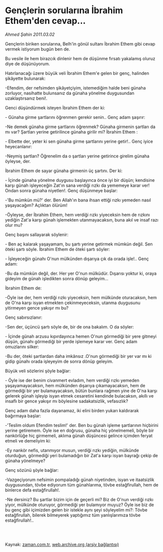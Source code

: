 # Gençlerin sorularına İbrahim Ethem'den cevap...

*Ahmed Şahin 2011.03.02*

<td class="columnist-detail">
<p>Gençlerin biriken sorularına, Belh'in gönül sultanı İbrahim Ethem gibi cevap vermek istiyorum bugün ben de.</p>
<p>
<div id="haberMetinDiv">
<p>Bu vesile ile hem birazcık dinlenir hem de düşünme fırsatı yakalamış oluruz diye de düşünüyorum.
<p>Hatırlanacağı üzere büyük veli İbrahim Ethem'e gelen bir genç, halinden şikâyette bulunarak:
<p>-Efendim, der nefsimden şikâyetçiyim, istemediğim halde beni günaha zorluyor, nasihatte bulunsanız da günaha yönelme duygusundan uzaklaştırsanız beni!.
<p>Genci düşündürmek isteyen İbrahim Ethem der ki:
<p>- Günaha girme şartlarını öğrenmen gerekir senin.. Genç adam şaşırır:
<p>-Ne demek günaha girme şartlarını öğrenmek? Günaha girmenin şartları da mı var? Şartları yerine getirilince günaha girilir mi? İbrahim Ethem :
<p>- Elbette der, yeter ki sen günaha girme şartlarını yerine getir!.. Genç iyice heyecanlanır:
<p>-Neymiş şartları? Öğrenelim da o şartları yerine getirince girelim günaha öyleyse, der.
<p>İbrahim Ethem de sayar günaha girmenin üç şartını. Der ki:
<p>- İçinde günaha yönelme duygusu başlayınca önce iyi bir düşün; kendisine karşı günah işleyeceğin Zat'ın sana verdiği rızkı da yememeye karar ver! Ondan sonra günaha niyetlen!. Genç düşünmeye başlar:
<p>-'Bu mümkün mü?' der. Ben Allah'ın bana ihsan ettiği rızkı yemeden nasıl yaşayacağım? Açlıktan ölürüm!
<p>-Öyleyse, der İbrahim Ethem, hem verdiği rızkı yiyeceksin hem de rızkını yediğin Zat'a karşı günah işlemekten utanmayacaksın, buna akıl ve insaf razı olur mu?
<p>Genç başını sallayarak söylenir:
<p>- Ben aç kalarak yaşayamam, bu şartı yerine getirmek mümkün değil. Sen öteki şartı söyle. İbrahim Ethem de öteki şartı söyler:
<p>- İşleyeceğin günahı O'nun mülkünden dışarıya çık da orada işle!.. Genç adam:
<p>-Bu da mümkün değil, der. Her yer O'nun mülküdür. Dışarısı yoktur ki, oraya gideyim de günah işledikten sonra dönüp geleyim...
<p>İbrahim Ethem de:
<p>-Öyle ise der, hem verdiği rızkı yiyeceksin, hem mülkünde oturacaksın, hem de O'na karşı isyan etmekten çekinmeyeceksin, utanma duygusunu yitirmeyen gence yakışır mı bu?
<p>Genç sabırsızlanır:
<p>-Sen der, üçüncü şartı söyle de, bir de ona bakalım. O da söyler:
<p>- İçinde günah arzusu kıpırdayınca hemen O'nun görmediği bir yere gitmeyi düşün, günahı görmediği bir yerde işlemeye karar ver. Genç adam omuzlarını silker:
<p>-Bu der, öteki şartlardan daha imkânsız .O'nun görmediği bir yer var mı ki gidip günahı orada işleyeyim de sonra dönüp geleyim.
<p>Büyük veli sözlerini şöyle bağlar:
<p>- Öyle ise der benim civanmert evladım, hem verdiği rızkı yemeden yaşayamayacaksın, hem mülkünden dışarıya çıkamayacaksın, hem de görmediği bir yer bulamayacaksın, bütün bunlara rağmen yine de O'na karşı gelerek günah işleyip isyan etmek cesaretini kendinde bulacaksın, akıllı ve insaflı bir gence yakışır mı böylesine sadakatsizlik, vefasızlık? 
<p>Genç adam daha fazla dayanamaz, iki elini birden yukarı kaldırarak bağırmaya başlar:
<p>-'Teslim oldum Efendim teslim!' der. Ben bu günah işleme şartlarının hiçbirini yerine getiremem. Öyle ise en doğrusu, günaha hiç yönelmemeli, böyle bir nankörlüğe hiç girmemeli, aklıma günah düşüncesi gelince içimden feryat etmeli ve demeliyim ki:
<p>-Ey nankör nefis, utanmıyor musun, verdiği rızkı yediğin, mülkünde oturduğun, görmediği yeri bulamadığın bir Zat'a karşı isyan bayrağı çekip de günaha yönelmeye?
<p>Genç sözünü şöyle bağlar:
<p>-Vazgeçiyorum nefsimin pompaladığı günah niyetinden, isyan ve itaatsizlik duygusundan, tövbe ediyorum tüm günahlarıma, tövbe estağfirullah, hem de binlerce defa estağfirullah!.
<p> -Ne dersiniz? Bu şartlar bizim için de geçerli mi? Biz de O'nun verdiği rızkı yiyor, mülkünde oturuyor, görmediği yer bulamıyor muyuz? Öyle ise biz de bu genç gibi içimizden gelen bir istekle aynı şeyi söyleyelim mi?: Tövbe estağfirullah, bilerek bilmeyerek yaptığımız tüm yanlışlarımıza tövbe estağfirullah!.. </p></p></p></p></p></p></p></p></p></p></p></p></p></p></p></p></p></p></p></p></p></p></p></p></p></p></p></p></p></p></div>
</p>


<p><br>
		 </br></p></td>

Kaynak: [zaman.com.tr](http://zaman.com.tr/yazar.do?yazino=1101020), [web.archive.org (arşiv bağlantısı)](http://web.archive.org/web/20110313115058/http://www.zaman.com.tr:80/yazar.do?yazino=1101020)
